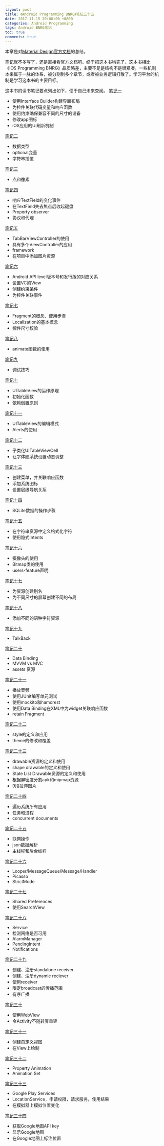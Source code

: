 ```yaml
---
layout: post
title: 《Android Programming BNRG》笔记三十五
date: 2017-11-15 20:00:00 +0800
categories: Android Programming
tags: Android BNRG笔记
toc: true
comments: true
---
```

本章是对[Material Design官方文档](https://developer.android.com/design/material/index.html)的总结。
<!-- more -->

笔记就不多写了，还是直接看官方文档吧。终于把这本书啃完了，这本书相比《iOS Programming BNRG》品质略差，主要不足是结构不是很紧凑，一些机制本来属于一脉的体系，被分割到多个章节，或者被业务逻辑打散了。学习平台的机制是学习这本书的主要目标。

这本书的读书笔记要点列出如下，便于自己未来查阅。
[笔记一](/2017/09/10/2017/0909AndroidProgrammingBNRG01/)
- 使用Interface Builder构建界面布局
- 为控件关联代码变量和响应函数
- 使用约束确保兼容不同的尺寸的设备
- 修改app图标
- iOS应用的UI刷新机制

[笔记二](/2017/10/16/2017/1016AndroidProgrammingBNRG02/)
- 数据类型
- optional变量
- 字符串插值

[笔记三](/2017/10/16/2017/1016AndroidProgrammingBNRG03/)
- 点和像素

[笔记四](/2017/10/16/2017/1016AndroidProgrammingBNRG04/)
- 响应TextField的变化事件
- 在TextField失去焦点后收起键盘
- Property observer
- 协议和代理

[笔记五](/2017/10/16/2017/1016AndroidProgrammingBNRG05/)
- TabBarViewController的使用
- 具有多个ViewController的应用
- framework
- 在项目中添加图片资源

[笔记六](/2017/10/17/2017/1017AndroidProgrammingBNRG06/)
- Android API level版本号和发行版的对应关系
- 设置VC的View
- 创建约束条件
- 为控件关联事件

[笔记七](/2017/10/18/2017/1018AndroidProgrammingBNRG07/)
- Fragment的概念、使用步骤
- Localization的基本概念
- 控件尺寸校验

[笔记八](/2017/10/19/2017/1019AndroidProgrammingBNRG08/)
- animate函数的使用

[笔记九](/2017/10/20/2017/1020AndroidProgrammingBNRG09/)
- 调试技巧

[笔记十](/2017/10/21/2017/1021AndroidProgrammingBNRG10/)
- UITableView的运作原理
- 初始化函数
- 依赖倒置原则

[笔记十一](/2017/10/22/2017/1022AndroidProgrammingBNRG11/)
- UITableView的编辑模式
- Alerts的使用

[笔记十二](/2017/10/23/2017/1023AndroidProgrammingBNRG12/)
- 子类化UITableViewCell
- 让字体随系统设置动态调整

[笔记十三](/2017/10/24/2017/1024AndroidProgrammingBNRG13/)
- 创建菜单，并关联响应函数
- 添加系统图标
- 设置层级导航关系

[笔记十四](/2017/10/25/2017/1025AndroidProgrammingBNRG14/)
- SQLite数据的操作步骤

[笔记十五](/2017/10/26/2017/1026AndroidProgrammingBNRG15/)
- 在字符串资源中定义格式化字符
- 使用隐式Intents

[笔记十六](/2017/10/27/2017/1027AndroidProgrammingBNRG16/)
- 摄像头的使用
- Bitmap类的使用
- users-feature声明

[笔记十七](/2017/10/28/2017/1028AndroidProgrammingBNRG17/)
- 为资源创建别名
- 为不同尺寸的屏幕创建不同的布局

[笔记十八](/2017/10/29/2017/1029AndroidProgrammingBNRG18/)
- 添加不同的语种字符资源

[笔记十九](/2017/10/30/2017/1030AndroidProgrammingBNRG19/)
- TalkBack

[笔记二十](/2017/10/31/2017/1031AndroidProgrammingBNRG20/)
- Data Binding
- MVVM vs MVC
- assets 资源

[笔记二十一](/2017/11/01/2017/1101AndroidProgrammingBNRG21/)
- 播放音频
- 使用JUnit编写单元测试
- 使用mockito和hamcrest
- 使用Data Binding在XML中为widget关联响应函数
- retain Fragment

[笔记二十二](/2017/11/02/2017/1102AndroidProgrammingBNRG22/)
- style的定义和应用
- theme的修改和覆盖

[笔记二十三](/2017/11/03/2017/1103AndroidProgrammingBNRG23/)
- drawable资源的定义和使用
- shape drawable的定义和使用
- State List Drawable资源的定义和使用
- 根据屏密度分割apk和mipmap资源
- 9段拉伸图片

[笔记二十四](/2017/11/04/2017/1104AndroidProgrammingBNRG24/)
- 遍历系统所有应用
- 任务和进程
- concurrent documents

[笔记二十五](/2017/11/05/2017/1105AndroidProgrammingBNRG25/)
- 联网操作
- json数据解析
- 主线程和后台线程

[笔记二十六](/2017/11/06/2017/1106AndroidProgrammingBNRG26/)
- Looper/MessageQueue/Message/Handler
- Picasso
- StrictMode

[笔记二十七](/2017/11/07/2017/1107AndroidProgrammingBNRG27/)
- Shared Preferences
- 使用SearchView

[笔记二十八](/2017/11/08/2017/1108AndroidProgrammingBNRG28/)
- Service
- 检测网络是否可用
- AlarmManager
- PendingIntent
- Notifications

[笔记二十九](/2017/11/09/2017/1109AndroidProgrammingBNRG29/)
- 创建、注册standalone receiver
- 创建、注册dynamic reciever
- 使用receiver
- 限定broadcast的传播范围
- 有序广播

[笔记三十](/2017/11/10/2017/1110AndroidProgrammingBNRG30/)
- 使用WebView
- 令Activity不随转屏重建

[笔记三十一](/2017/11/11/2017/1111AndroidProgrammingBNRG31/)
- 创建自定义视图
- 在View上绘制

[笔记三十二](/2017/11/12/2017/1112AndroidProgrammingBNRG32/)
- Property Animation
- Animation Set

[笔记三十三](/2017/11/13/2017/1113AndroidProgrammingBNRG33/)
- Google Play Services
- LocationService，申请权限，请求服务，使用结果
- 在模拟器上模拟位置变化

[笔记三十四](/2017/11/14/2017/1114AndroidProgrammingBNRG34/)
- 获取Google地图API key
- 显示Google地图
- 在Google地图上标注位置